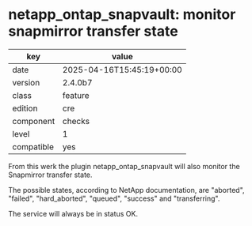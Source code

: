 [//]: # (werk v2)
# netapp_ontap_snapvault: monitor snapmirror transfer state

key        | value
---------- | ---
date       | 2025-04-16T15:45:19+00:00
version    | 2.4.0b7
class      | feature
edition    | cre
component  | checks
level      | 1
compatible | yes

From this werk the plugin netapp_ontap_snapvault will also monitor
the Snapmirror transfer state.

The possible states, according to NetApp documentation,
are "aborted", "failed", "hard_aborted", "queued", "success" and "transferring".

The service will always be in status OK.
